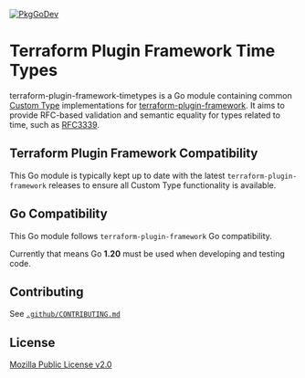 [![PkgGoDev](https://pkg.go.dev/badge/github.com/hashicorp/terraform-plugin-framework-timetypes)](https://pkg.go.dev/github.com/hashicorp/terraform-plugin-framework-timetypes)

# Terraform Plugin Framework Time Types

terraform-plugin-framework-timetypes is a Go module containing common [Custom Type](https://developer.hashicorp.com/terraform/plugin/framework/handling-data/custom-types) implementations for [terraform-plugin-framework](https://github.com/hashicorp/terraform-plugin-framework). It aims to provide RFC-based validation and semantic equality for types related to time, such as [RFC3339](https://datatracker.ietf.org/doc/html/rfc3339).

## Terraform Plugin Framework Compatibility

This Go module is typically kept up to date with the latest `terraform-plugin-framework` releases to ensure all Custom Type functionality is available.

## Go Compatibility

This Go module follows `terraform-plugin-framework` Go compatibility.

Currently that means Go **1.20** must be used when developing and testing code.

## Contributing

See [`.github/CONTRIBUTING.md`](.github/CONTRIBUTING.md)

## License

[Mozilla Public License v2.0](LICENSE)
